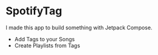 # SpotifyTag

I made this app to build something with Jetpack Compose.
- Add Tags to your Songs
- Create Playlists from Tags
